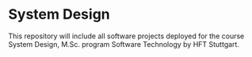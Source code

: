 # System Design
This repository will include all software projects deployed for the course System Design, M.Sc. program Software Technology by HFT Stuttgart.

